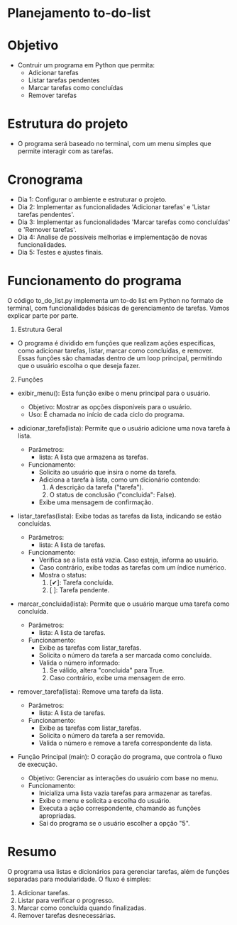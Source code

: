 # Planejamento to-do-list

# Objetivo
- Contruir um programa em Python que permita:
    - Adicionar tarefas
    - Listar tarefas pendentes
    - Marcar tarefas como concluídas
    - Remover tarefas

# Estrutura do projeto
-  O programa será baseado no terminal, com um menu simples que permite interagir com as tarefas.

# Cronograma
- Dia 1: Configurar o ambiente e estruturar o projeto.
- Dia 2: Implementar as funcionalidades 'Adicionar tarefas' e 'Listar tarefas pendentes'.
- Dia 3: Implementar as funcionalidades 'Marcar tarefas como concluídas' e 'Remover tarefas'.
- Dia 4: Analise de possíveis melhorias e implementação de novas funcionalidades. 
- Dia 5: Testes e ajustes finais.

# Funcionamento do programa

O código to_do_list.py implementa um to-do list em Python no formato de terminal, com funcionalidades básicas de gerenciamento de tarefas. Vamos explicar parte por parte.

1. Estrutura Geral
- O programa é dividido em funções que realizam ações específicas, como adicionar tarefas, listar, marcar como concluídas, e remover. Essas funções são chamadas dentro de um loop principal, permitindo que o usuário escolha o que deseja fazer.

2. Funções
- exibir_menu(): Esta função exibe o menu principal para o usuário.
    - Objetivo: Mostrar as opções disponíveis para o usuário.
    - Uso: É chamada no início de cada ciclo do programa.

- adicionar_tarefa(lista): Permite que o usuário adicione uma nova tarefa à lista.

    - Parâmetros:
        - lista: A lista que armazena as tarefas.
    - Funcionamento: 
        - Solicita ao usuário que insira o nome da tarefa.
        - Adiciona a tarefa à lista, como um dicionário contendo:
            1. A descrição da tarefa ("tarefa").
            2. O status de conclusão ("concluida": False).
        - Exibe uma mensagem de confirmação.
    
- listar_tarefas(lista): Exibe todas as tarefas da lista, indicando se estão concluídas.
    - Parâmetros:
        - lista: A lista de tarefas.
    - Funcionamento:
        - Verifica se a lista está vazia. Caso esteja, informa ao usuário.
        - Caso contrário, exibe todas as tarefas com um índice numérico.
        - Mostra o status:
            1. [✔]: Tarefa concluída.
            2. [ ]: Tarefa pendente.

- marcar_concluida(lista): Permite que o usuário marque uma tarefa como concluída.
    - Parâmetros:
        - lista: A lista de tarefas.
    - Funcionamento:
        - Exibe as tarefas com listar_tarefas.
        - Solicita o número da tarefa a ser marcada como concluída.
        - Valida o número informado:
            1. Se válido, altera "concluida" para True.
            2. Caso contrário, exibe uma mensagem de erro.

- remover_tarefa(lista): Remove uma tarefa da lista.
    - Parâmetros:
        - lista: A lista de tarefas.
    - Funcionamento:
        - Exibe as tarefas com listar_tarefas.
        - Solicita o número da tarefa a ser removida.
        - Valida o número e remove a tarefa correspondente da lista.

- Função Principal (main): O coração do programa, que controla o fluxo de execução.
    - Objetivo: Gerenciar as interações do usuário com base no menu.
    - Funcionamento:
        - Inicializa uma lista vazia tarefas para armazenar as tarefas.
        - Exibe o menu e solicita a escolha do usuário.
        - Executa a ação correspondente, chamando as funções apropriadas.
        - Sai do programa se o usuário escolher a opção "5".

# Resumo
O programa usa listas e dicionários para gerenciar tarefas, além de funções separadas para modularidade. O fluxo é simples:

1. Adicionar tarefas.
2. Listar para verificar o progresso.
3. Marcar como concluída quando finalizadas.
4. Remover tarefas desnecessárias.
